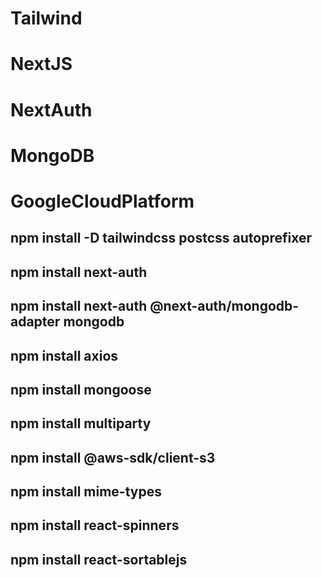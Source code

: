 # Tailwind
# NextJS
# NextAuth 
# MongoDB
# GoogleCloudPlatform
## npm install -D tailwindcss postcss autoprefixer
## npm install next-auth
## npm install next-auth @next-auth/mongodb-adapter mongodb
## npm install axios
## npm install mongoose
## npm install multiparty
## npm install @aws-sdk/client-s3
## npm install mime-types
## npm install react-spinners
## npm install react-sortablejs